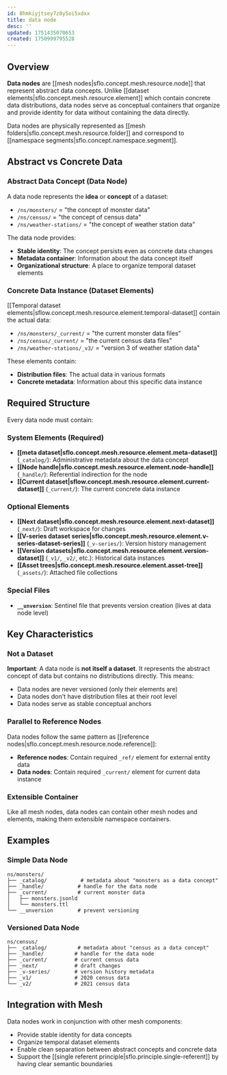 ```yaml
---
id: 8hmkiyjtsey7z8y5oi5xdxx
title: data node
desc: ''
updated: 1751435070653
created: 1750999795528
---
```


## Overview

**Data nodes** are [[mesh nodes|sflo.concept.mesh.resource.node]] that represent abstract data concepts. Unlike [[dataset elements|sflo.concept.mesh.resource.element]] which contain concrete data distributions, data nodes serve as conceptual containers that organize and provide identity for data without containing the data directly.

Data nodes are physically represented as [[mesh folders|sflo.concept.mesh.resource.folder]] and correspond to [[namespace segments|sflo.concept.namespace.segment]].

## Abstract vs Concrete Data

### Abstract Data Concept (Data Node)
A data node represents the **idea** or **concept** of a dataset:
- `/ns/monsters/` = "the concept of monster data"
- `/ns/census/` = "the concept of census data"
- `/ns/weather-stations/` = "the concept of weather station data"

The data node provides:
- **Stable identity**: The concept persists even as concrete data changes
- **Metadata container**: Information about the data concept itself
- **Organizational structure**: A place to organize temporal dataset elements

### Concrete Data Instance (Dataset Elements)
[[Temporal dataset elements|sflow.concept.mesh.resource.element.temporal-dataset]] contain the actual data:
- `/ns/monsters/_current/` = "the current monster data files"
- `/ns/census/_current/` = "the current census data files"  
- `/ns/weather-stations/_v3/` = "version 3 of weather station data"

These elements contain:
- **Distribution files**: The actual data in various formats
- **Concrete metadata**: Information about this specific data instance

## Required Structure

Every data node must contain:

### System Elements (Required)
- **[[meta dataset|sflo.concept.mesh.resource.element.meta-dataset]]** (`_catalog/`): Administrative metadata about the data concept
- **[[Node handle|sflo.concept.mesh.resource.element.node-handle]]** (`_handle/`): Referential indirection for the node
- **[[Current dataset|sflow.concept.mesh.resource.element.current-dataset]]** (`_current/`): The current concrete data instance

### Optional Elements
- **[[Next dataset|sflo.concept.mesh.resource.element.next-dataset]]** (`_next/`): Draft workspace for changes
- **[[V-series dataset series|sflo.concept.mesh.resource.element.v-series-dataset-series]]** (`_v-series/`): Version history management
- **[[Version datasets|sflo.concept.mesh.resource.element.version-dataset]]** (`_v1/`, `_v2/`, etc.): Historical data instances
- **[[Asset trees|sflo.concept.mesh.resource.element.asset-tree]]** (`_assets/`): Attached file collections

### Special Files
- **`__unversion`**: Sentinel file that prevents version creation (lives at data node level)

## Key Characteristics

### Not a Dataset
**Important**: A data node is **not itself a dataset**. It represents the abstract concept of data but contains no distributions directly. This means:
- Data nodes are never versioned (only their elements are)
- Data nodes don't have distribution files at their root level
- Data nodes serve as stable conceptual anchors

### Parallel to Reference Nodes
Data nodes follow the same pattern as [[reference nodes|sflo.concept.mesh.resource.node.reference]]:
- **Reference nodes**: Contain required `_ref/` element for external entity data
- **Data nodes**: Contain required `_current/` element for current data instance

### Extensible Container
Like all mesh nodes, data nodes can contain other mesh nodes and elements, making them extensible namespace containers.

## Examples

### Simple Data Node
```
ns/monsters/
├── _catalog/           # metadata about "monsters as a data concept"
├── _handle/           # handle for the data node
├── _current/          # current monster data
│   ├── monsters.jsonld
│   └── monsters.ttl
└── __unversion        # prevent versioning
```

### Versioned Data Node
```
ns/census/
├── _catalog/          # metadata about "census as a data concept"
├── _handle/          # handle for the data node  
├── _current/         # current census data
├── _next/            # draft changes
├── _v-series/        # version history metadata
├── _v1/              # 2020 census data
└── _v2/              # 2021 census data
```

## Integration with Mesh

Data nodes work in conjunction with other mesh components:
- Provide stable identity for data concepts
- Organize temporal dataset elements
- Enable clean separation between abstract concepts and concrete data
- Support the [[single referent principle|sflo.principle.single-referent]] by having clear semantic boundaries
